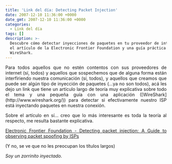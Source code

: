 ```yaml
---
title: 'Link del día: Detecting Packet Injection'
date: 2007-12-10 11:36:00 +0000
date_gmt: 2007-12-10 11:36:00 +0000
categories:
  - Link del día
tags: []
description: >-
  Descubre cómo detectar inyecciones de paquetes en tu proveedor de internet con
  el artículo de la Electronic Frontier Foundation y una guía práctica con
  WireShark.
---
```


<div align="justify">Para todos aquellos que no estén contentos con sus proveedores de internet (sí, todos) y aquellos que sospechemos que de alguna forma están interfiriendo nuestra comunicación (sí, todos), y aquellos que creamos que puede ser algún tipo de inyección de paquetes (...ya no son todos), acá les dejo un link que tiene un artículo largo de teoría muy explicativa sobre todo el tema y una pequeña guía con una aplicación ([WireShark](http://www.wireshark.org/)) para detectar si efectivamente nuestro ISP está inyectando paquetes en nuestra conexión.

Sobre el artículo en sí... creo que lo más interesante es toda la teoría al respecto, me resulta bastante explicativa.

[Electronic Frontier Foundation - Detecting packet injection: A Guide to observing packet spoofing by ISPs](http://www.eff.org/wp/detecting-packet-injection)

(Y no, se ve que no les preocupan los títulos largos)

_Soy un zorrinito inyectado._
